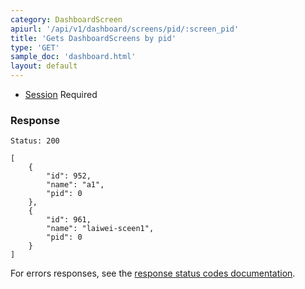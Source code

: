 ```yaml
---
category: DashboardScreen
apiurl: '/api/v1/dashboard/screens/pid/:screen_pid'
title: 'Gets DashboardScreens by pid'
type: 'GET'
sample_doc: 'dashboard.html'
layout: default
---
```


* [Session](#/authentication) Required

### Response

```Status: 200```
```
[
    {
        "id": 952,
        "name": "a1",
        "pid": 0
    },
    {
        "id": 961,
        "name": "laiwei-sceen1",
        "pid": 0
    }
]
```

For errors responses, see the [response status codes documentation](#/response-status-codes).
